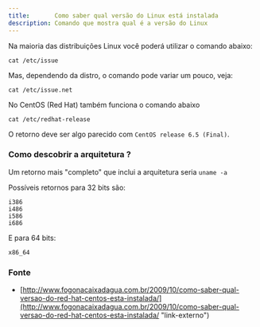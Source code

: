 ```yaml
---
title:       Como saber qual versão do Linux está instalada
description: Comando que mostra qual é a versão do Linux
---
```


Na maioria das distribuições Linux você poderá utilizar o comando abaixo:

    cat /etc/issue

Mas, dependendo da distro, o comando pode variar um pouco, veja:

    cat /etc/issue.net


No CentOS (Red Hat) também funciona o comando abaixo

    cat /etc/redhat-release

O retorno deve ser algo parecido com `CentOS release 6.5 (Final)`.



### Como descobrir a arquitetura ?

Um retorno mais "completo" que inclui a arquitetura seria `uname -a`

Possíveis retornos para 32 bits são:

    i386
    i486
    i586
    i686 

E para 64 bits:

    x86_64 

### Fonte

- [http://www.fogonacaixadagua.com.br/2009/10/como-saber-qual-versao-do-red-hat-centos-esta-instalada/](http://www.fogonacaixadagua.com.br/2009/10/como-saber-qual-versao-do-red-hat-centos-esta-instalada/ "link-externo")
    
